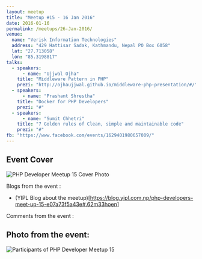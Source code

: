 ```yaml
---
layout: meetup
title: "Meetup #15 - 16 Jan 2016"
date: 2016-01-16
permalink: /meetups/26-Jan-2016/
venue:
  name: "Verisk Information Technologies"
  address: "429 Hattisar Sadak, Kathmandu, Nepal PO Box 6058"
  lat: "27.713058"
  lon: "85.3198817"
talks:
  - speakers:
      - name: "Ujjwal Ojha"
    title: "Middleware Pattern in PHP"
    prezi: "http://ojhaujjwal.github.io/middleware-php-presentation/#/"
  - speakers:
      - name: "Prashant Shrestha"
    title: "Docker for PHP Developers"
    prezi: "#"
  - speakers:
      - name: "Sumit Chhetri"
    title: "7 Golden rules of Clean, simple and maintainable code"
    prezi: "#"
fb: "https://www.facebook.com/events/1629401980657009/"
---
```


## Event Cover

![PHP Developer Meetup 15 Cover Photo](https://scontent-sin1-1.xx.fbcdn.net/hphotos-xtf1/v/t1.0-9/12510377_10207263438297257_454815010463444875_n.jpg?oh=407de74d3de72ababeadddfeee2ac64b&oe=576A3174 "PHP Developer Meetup 15 Cover Photo")



Blogs from the event :

- (YIPL Blog about the meetup)[https://blog.yipl.com.np/php-developers-meet-up-15-e07a73f5a43e#.62m33hoen]

Comments from the event :

## Photo from the event:

![Participants of PHP Developer Meetup 15](https://fbcdn-sphotos-e-a.akamaihd.net/hphotos-ak-xft1/t31.0-8/12493898_10153770498603257_8108151776436833141_o.jpg "Participants of PHP Developer Meetup 15")
